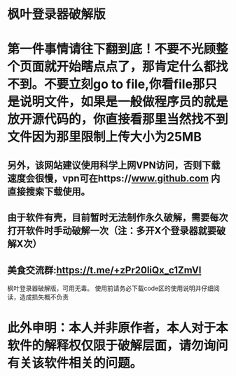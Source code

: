 # 枫叶登录器破解版
# 第一件事情请往下翻到底！不要不光顾整个页面就开始瞎点点了，那肯定什么都找不到。不要立刻go to file,你看file那只是说明文件，如果是一般做程序员的就是放开源代码的，你直接看那里当然找不到文件因为那里限制上传大小为25MB
## 另外，该网站建议使用科学上网VPN访问，否则下载速度会很慢，vpn可在https://www.github.com 内直接搜索下载使用。
## 由于软件有壳，目前暂时无法制作永久破解，需要每次打开软件时手动破解一次（注：多开X个登录器就要破解X次）
## 美食交流群:https://t.me/+zPr20liQx_c1ZmVl
枫叶登录器破解版，可用无毒。
使用前请务必下载code区的使用说明并仔细阅读，造成损失概不负责
# 此外申明：本人并非原作者，本人对于本软件的解释权仅限于破解层面，请勿询问有关该软件相关的问题。

